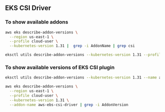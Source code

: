 ## EKS CSI Driver

### To show available addons

```bash
aws eks describe-addon-versions \
  --region us-east-1 \
  --profile cloud-user \
  --kubernetes-version 1.31 |  grep -i AddonName | grep csi
```

```bash
eksctl utils describe-addon-versions --kubernetes-version 1.31 --profile=cloud-user | grep AddonName | grep csi
```

### To show available versions of EKS CSI plugin

```bash
eksctl utils describe-addon-versions --kubernetes-version 1.31 --name aws-ebs-csi-driver --profile cloud-user | grep AddonVersion
```

```bash
aws eks describe-addon-versions \
  --region us-east-1 \
  --profile cloud-user \
  --kubernetes-version 1.31 \
  --addon-name aws-ebs-csi-driver | grep -i AddonVersion
```

